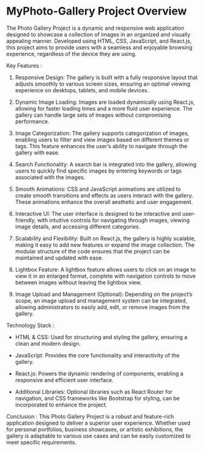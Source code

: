 # MyPhoto-Gallery Project Overview

The Photo Gallery Project is a dynamic and responsive web application designed to showcase a collection of images in an organized and visually appealing manner. Developed using HTML, CSS, JavaScript, and React.js, this project aims to provide users with a seamless and enjoyable browsing experience, regardless of the device they are using.

Key Features :

1. Responsive Design:
The gallery is built with a fully responsive layout that adjusts smoothly to various screen sizes, ensuring an optimal viewing experience on desktops, tablets, and mobile devices.

2. Dynamic Image Loading:
Images are loaded dynamically using React.js, allowing for faster loading times and a more fluid user experience. The gallery can handle large sets of images without compromising performance.

3. Image Categorization:
The gallery supports categorization of images, enabling users to filter and view images based on different themes or tags. This feature enhances the user’s ability to navigate through the gallery with ease.

4. Search Functionality:
A search bar is integrated into the gallery, allowing users to quickly find specific images by entering keywords or tags associated with the images.

5. Smooth Animations:
CSS and JavaScript animations are utilized to create smooth transitions and effects as users interact with the gallery. These animations enhance the overall aesthetic and user engagement.

6. Interactive UI:
The user interface is designed to be interactive and user-friendly, with intuitive controls for navigating through images, viewing image details, and accessing different categories.

7. Scalability and Flexibility:
Built on React.js, the gallery is highly scalable, making it easy to add new features or expand the image collection. The modular structure of the code ensures that the project can be maintained and updated with ease.

8. Lightbox Feature:
A lightbox feature allows users to click on an image to view it in an enlarged format, complete with navigation controls to move between images without leaving the lightbox view.

9. Image Upload and Management (Optional):
Depending on the project’s scope, an image upload and management system can be integrated, allowing administrators to easily add, edit, or remove images from the gallery.

Technology Stack :

- HTML & CSS: Used for structuring and styling the gallery, ensuring a clean and modern design.

- JavaScript: Provides the core functionality and interactivity of the gallery.

- React.js: Powers the dynamic rendering of components, enabling a responsive and efficient user interface.

- Additional Libraries: Optional libraries such as React Router for navigation, and CSS frameworks like Bootstrap for styling, can be incorporated to enhance the project.

Conclusion :
This Photo Gallery Project is a robust and feature-rich application designed to deliver a superior user experience. Whether used for personal portfolios, business showcases, or artistic exhibitions, the gallery is adaptable to various use cases and can be easily customized to meet specific requirements.
